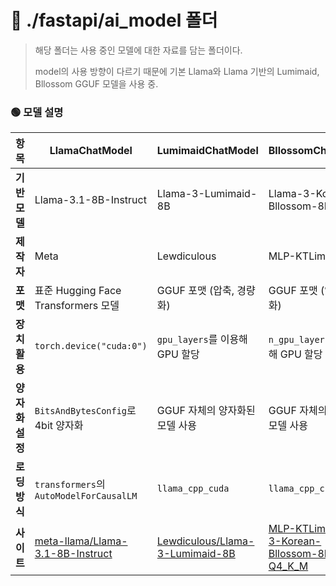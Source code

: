 # 📂 ./fastapi/ai_model **폴더**

> 해당 폴더는 사용 중인 모델에 대한 자료를 담는 폴더이다.
>
> model의 사용 방향이 다르기 때문에 기본 Llama와 Llama 기반의 Lumimaid, Bllossom GGUF 모델을 사용 중.
>

### 🟢 **모델 설명**

| 항목 | **LlamaChatModel** | **LumimaidChatModel** | **BllossomChatModel** |
|------|--------------------|----------------------|-----------------------|
| **기반 모델** | Llama-3.1-8B-Instruct | Llama-3-Lumimaid-8B | Llama-3-Korean-Bllossom-8B |
| **제작자** | Meta | Lewdiculous | MLP-KTLim |
| **포맷** | 표준 Hugging Face Transformers 모델 | GGUF 포맷 (압축, 경량화) | GGUF 포맷 (압축, 경량화) |
| **장치 활용** | `torch.device("cuda:0")` | `gpu_layers`를 이용해 GPU 할당 | `n_gpu_layers`를 이용해 GPU 할당 |
| **양자화 설정** | `BitsAndBytesConfig`로 4bit 양자화 | GGUF 자체의 양자화된 모델 사용 | GGUF 자체의 양자화된 모델 사용 |
| **로딩 방식** | `transformers`의 `AutoModelForCausalLM` | `llama_cpp_cuda` | `llama_cpp_cuda` |
| **사이트** | [meta-llama/Llama-3.1-8B-Instruct](https://huggingface.co/meta-llama/Llama-3.1-8B) | [Lewdiculous/Llama-3-Lumimaid-8B](https://huggingface.co/Lewdiculous/Llama-3-Lumimaid-8B-v0.1-OAS-GGUF-IQ-Imatrix) | [MLP-KTLim/llama-3-Korean-Bllossom-8B-gguf-Q4_K_M](https://huggingface.co/MLP-KTLim/llama-3-Korean-Bllossom-8B-gguf-Q4_K_M) |

